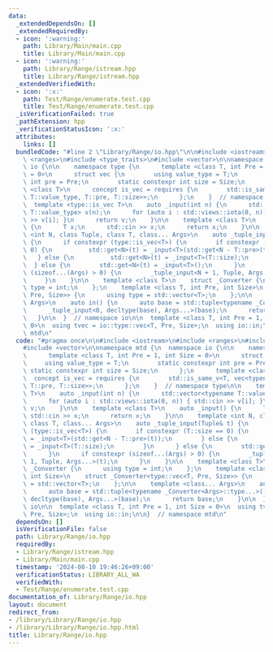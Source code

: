 ```yaml
---
data:
  _extendedDependsOn: []
  _extendedRequiredBy:
  - icon: ':warning:'
    path: Library/Main/main.cpp
    title: Library/Main/main.cpp
  - icon: ':warning:'
    path: Library/Range/istream.hpp
    title: Library/Range/istream.hpp
  _extendedVerifiedWith:
  - icon: ':x:'
    path: Test/Range/enumerate.test.cpp
    title: Test/Range/enumerate.test.cpp
  _isVerificationFailed: true
  _pathExtension: hpp
  _verificationStatusIcon: ':x:'
  attributes:
    links: []
  bundledCode: "#line 2 \"Library/Range/io.hpp\"\n\n#include <iostream>\n#include\
    \ <ranges>\n#include <type_traits>\n#include <vector>\n\nnamespace mtd {\n  namespace\
    \ io {\n\n    namespace type {\n      template <class T, int Pre = 1, int Size\
    \ = 0>\n      struct vec {\n        using value_type = T;\n        static constexpr\
    \ int pre = Pre;\n        static constexpr int size = Size;\n      };\n      template\
    \ <class T>\n      concept is_vec = requires {\n        std::is_same_v<T, vec<typename\
    \ T::value_type, T::pre, T::size>>;\n      };\n    }  // namespace type\n\n  \
    \  template <type::is_vec T>\n    auto _input(int n) {\n      std::vector<typename\
    \ T::value_type> v(n);\n      for (auto i : std::views::iota(0, n)) { std::cin\
    \ >> v[i]; }\n      return v;\n    }\n\n    template <class T>\n    auto _input()\
    \ {\n      T x;\n      std::cin >> x;\n      return x;\n    }\n\n    template\
    \ <int N, class Tuple, class T, class... Args>\n    auto _tuple_input(Tuple& t)\
    \ {\n      if constexpr (type::is_vec<T>) {\n        if constexpr (T::size ==\
    \ 0) {\n          std::get<N>(t) = _input<T>(std::get<N - T::pre>(t));\n     \
    \   } else {\n          std::get<N>(t) = _input<T>(T::size);\n        }\n    \
    \  } else {\n        std::get<N>(t) = _input<T>();\n      }\n      if constexpr\
    \ (sizeof...(Args) > 0) {\n        _tuple_input<N + 1, Tuple, Args...>(t);\n \
    \     }\n    }\n\n    template <class T>\n    struct _Converter {\n      using\
    \ type = int;\n    };\n    template <class T, int Pre, int Size>\n    struct _Converter<type::vec<T,\
    \ Pre, Size>> {\n      using type = std::vector<T>;\n    };\n\n    template <class...\
    \ Args>\n    auto in() {\n      auto base = std::tuple<typename _Converter<Args>::type...>();\n\
    \      _tuple_input<0, decltype(base), Args...>(base);\n      return base;\n \
    \   }\n\n  }  // namespace io\n\n  template <class T, int Pre = 1, int Size =\
    \ 0>\n  using tvec = io::type::vec<T, Pre, Size>;\n  using io::in;\n\n}  // namespace\
    \ mtd\n"
  code: "#pragma once\n\n#include <iostream>\n#include <ranges>\n#include <type_traits>\n\
    #include <vector>\n\nnamespace mtd {\n  namespace io {\n\n    namespace type {\n\
    \      template <class T, int Pre = 1, int Size = 0>\n      struct vec {\n   \
    \     using value_type = T;\n        static constexpr int pre = Pre;\n       \
    \ static constexpr int size = Size;\n      };\n      template <class T>\n    \
    \  concept is_vec = requires {\n        std::is_same_v<T, vec<typename T::value_type,\
    \ T::pre, T::size>>;\n      };\n    }  // namespace type\n\n    template <type::is_vec\
    \ T>\n    auto _input(int n) {\n      std::vector<typename T::value_type> v(n);\n\
    \      for (auto i : std::views::iota(0, n)) { std::cin >> v[i]; }\n      return\
    \ v;\n    }\n\n    template <class T>\n    auto _input() {\n      T x;\n     \
    \ std::cin >> x;\n      return x;\n    }\n\n    template <int N, class Tuple,\
    \ class T, class... Args>\n    auto _tuple_input(Tuple& t) {\n      if constexpr\
    \ (type::is_vec<T>) {\n        if constexpr (T::size == 0) {\n          std::get<N>(t)\
    \ = _input<T>(std::get<N - T::pre>(t));\n        } else {\n          std::get<N>(t)\
    \ = _input<T>(T::size);\n        }\n      } else {\n        std::get<N>(t) = _input<T>();\n\
    \      }\n      if constexpr (sizeof...(Args) > 0) {\n        _tuple_input<N +\
    \ 1, Tuple, Args...>(t);\n      }\n    }\n\n    template <class T>\n    struct\
    \ _Converter {\n      using type = int;\n    };\n    template <class T, int Pre,\
    \ int Size>\n    struct _Converter<type::vec<T, Pre, Size>> {\n      using type\
    \ = std::vector<T>;\n    };\n\n    template <class... Args>\n    auto in() {\n\
    \      auto base = std::tuple<typename _Converter<Args>::type...>();\n      _tuple_input<0,\
    \ decltype(base), Args...>(base);\n      return base;\n    }\n\n  }  // namespace\
    \ io\n\n  template <class T, int Pre = 1, int Size = 0>\n  using tvec = io::type::vec<T,\
    \ Pre, Size>;\n  using io::in;\n\n}  // namespace mtd\n"
  dependsOn: []
  isVerificationFile: false
  path: Library/Range/io.hpp
  requiredBy:
  - Library/Range/istream.hpp
  - Library/Main/main.cpp
  timestamp: '2024-08-10 19:46:26+09:00'
  verificationStatus: LIBRARY_ALL_WA
  verifiedWith:
  - Test/Range/enumerate.test.cpp
documentation_of: Library/Range/io.hpp
layout: document
redirect_from:
- /library/Library/Range/io.hpp
- /library/Library/Range/io.hpp.html
title: Library/Range/io.hpp
---
```

